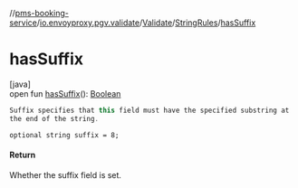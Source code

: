 //[pms-booking-service](../../../../index.md)/[io.envoyproxy.pgv.validate](../../index.md)/[Validate](../index.md)/[StringRules](index.md)/[hasSuffix](has-suffix.md)

# hasSuffix

[java]\
open fun [hasSuffix](has-suffix.md)(): [Boolean](https://kotlinlang.org/api/core/kotlin-stdlib/kotlin/-boolean/index.html)

```kotlin
Suffix specifies that this field must have the specified substring at
the end of the string.

```
`optional string suffix = 8;`

#### Return

Whether the suffix field is set.